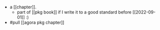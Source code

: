 - a [[chapter]].
  - part of [[pkg book]] if I write it to a good standard before [[2022-09-01]] :)
- #pull [[agora pkg chapter]]
